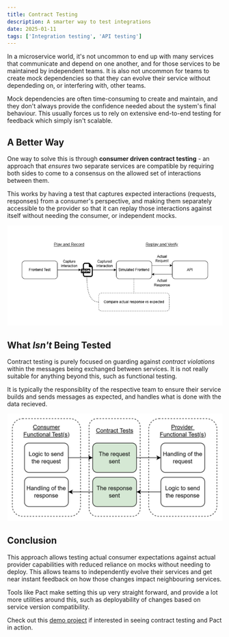 ```yaml
---
title: Contract Testing
description: A smarter way to test integrations
date: 2025-01-11
tags: ['Integration testing', 'API testing']
---
```


In a microservice world, it's not uncommon to end up with many services that communicate and depend on one another, and for those services to be maintained by independent teams. It is also not uncommon for teams to create mock dependencies so that they can evolve their service without dependeding on, or interfering with, other teams.

Mock dependencies are often time-consuming to create and maintain, and they don't always provide the confidence needed about the system's final behaviour. This usually forces us to rely on extensive end-to-end testing for feedback which simply isn't scalable.

## A Better Way

One way to solve this is through **consumer driven contract testing** - an approach that _ensures_ two separate services are compatible by requiring both sides to come to a consensus on the allowed set of interactions between them.

This works by having a test that captures expected interactions (requests, responses) from a consumer's perspective, and making them separately accessible to the provider so that it can replay those interactions against itself without needing the consumer, or independent mocks.

<img alt="basic contract test overview" src="../../public/img/contract-testing-simple.png" />

## What _Isn't_ Being Tested

Contract testing is purely focused on guarding against _contract violations_ within the messages being exchanged between services. It is not really suitable for anything beyond this, such as functional testing.

It is typically the responsiblity of the respective team to ensure their service builds and sends messages as expected, and handles what is done with the data recieved.

<img alt="contract test scope" src="../../public/img/contract-test-scope.png" />

## Conclusion

This approach allows testing actual consumer expectations against actual provider capabilities with reduced reliance on mocks without needing to deploy. This allows teams to independently evolve their services and get near instant feedback on how those changes impact neighbouring services.

Tools like Pact make setting this up very straight forward, and provide a lot more utilities around this, such as deployability of changes based on service version compatibility.

Check out this [demo project](https://github.com/Ty-R/contract-testing-demo) if interested in seeing contract testing and Pact in action.
